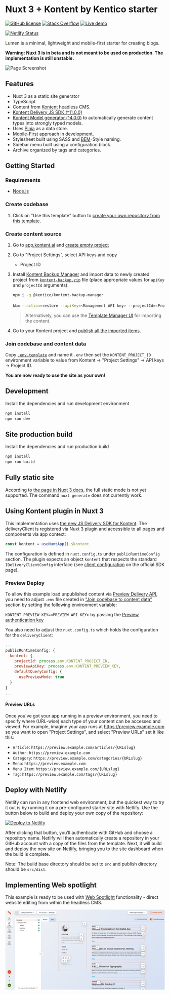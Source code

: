 # Nuxt 3 + Kontent by Kentico starter

[![GitHub license](https://img.shields.io/badge/license-MIT-blue.svg)](https://raw.githubusercontent.com/ondrabus/nuxt3-starter-kontent-lumen/main/LICENSE)
[![Stack Overflow](https://img.shields.io/badge/Stack%20Overflow-ASK%20NOW-FE7A16.svg?logo=stackoverflow&logoColor=white)](https://stackoverflow.com/tags/kentico-kontent)
[![Live demo](https://img.shields.io/badge/Live-Demo-00C7B7.svg?logo=netlify)](https://nuxt3-starter-kontent-lumen.netlify.com/)

[![Netlify Status](https://api.netlify.com/api/v1/badges/2adc83d6-9eba-45fc-b95c-c205e75d3189/deploy-status)](https://app.netlify.com/sites/nuxt3-starter-kontent-lumen/deploys)

Lumen is a minimal, lightweight and mobile-first starter for creating blogs.

**Warning: Nuxt 3 is in beta and is not meant to be used on production. The implementation is still unstable.**

![Page Screenshot](https://i.imgur.com/jVImqT2.jpg)

## Features
+ Nuxt 3 as a static site generator
+ TypeScript
+ Content from [Kontent](http://kontent.ai/) headless CMS.
+ [Kontent Delivery JS SDK (^11.0.0)](https://github.com/Kentico/kontent-delivery-sdk-js/tree/vnext)
+ [Kontent Model generator (^4.0.0)](https://github.com/Kentico/kontent-model-generator-js) to automatically generate content types into strongly typed models.
+ Uses [Pinia](https://pinia.esm.dev/) as a data store.
+ [Mobile-First](https://medium.com/@mrmrs_/mobile-first-css-48bc4cc3f60f) approach in development.
+ Stylesheet built using SASS and [BEM](http://getbem.com/naming/)-Style naming.
+ Sidebar menu built using a configuration block.
+ Archive organized by tags and categories.

## Getting Started

### Requirements

+ [Node.js](https://nodejs.org/)

### Create codebase

1. Click on "Use this template" button to [create your own repository from this template](https://help.github.com/en/github/creating-cloning-and-archiving-repositories/creating-a-repository-from-a-template).

### Create content source

1. Go to [app.kontent.ai](https://app.kontent.ai) and [create empty project](https://docs.kontent.ai/tutorials/set-up-kontent/projects/manage-projects#a-creating-projects)
1. Go to "Project Settings", select API keys and copy
    + Project ID
1. Install [Kontent Backup Manager](https://github.com/Kentico/kontent-backup-manager-js) and import data to newly created project from [`kontent-backup.zip`](./kontent-backup.zip) file (place appropriate values for `apiKey` and `projectId` arguments):

    ```sh
    npm i -g @kentico/kontent-backup-manager

    kbm --action=restore --apiKey=<Management API key> --projectId=<Project ID> --zipFilename=kontent-backup
    ```

    > Alternatively, you can use the [Template Manager UI](https://kentico.github.io/kontent-template-manager/import-from-file) for importing the content.

1. Go to your Kontent project and [publish all the imported items](https://docs.kontent.ai/tutorials/write-and-collaborate/publish-your-work/publish-content-items).

### Join codebase and content data

Copy [`.env.template`](`./.env.template`) and name it `.env` then set the `KONTENT_PROJECT_ID` environment variable to value from Kontent -> "Project Settings" ->  API keys -> Project ID.

**You are now ready to use the site as your own!**

## Development

Install the dependencies and run development environment

```sh
npm install  
npm run dev
```

## Site production build

Install the dependencies and run production build

```sh
npm install
npm run build
```

## Fully static site

According to [the page in Nuxt 3 docs](https://v3.nuxtjs.org/getting-started/introduction#comparison), the full static mode is not yet supported. The command `nuxt generate` does not currently work.

## Using Kontent plugin in Nuxt 3

This implementation uses [the new JS Delivery SDK for Kontent](https://github.com/Kentico/kontent-delivery-sdk-js/tree/vnext). The deliveryClient is registered via Nuxt 3 plugin and accessible to all pages and components via app context:

```js
const kontent = useNuxtApp().$kontent
```

The configuration is defined in `nuxt.config.ts` under `publicRuntimeConfig` section. The plugin expects an object `kontent` that respects the standard `IDeliveryClientConfig` interface (see [client configuration](https://github.com/Kentico/kontent-delivery-sdk-js/tree/vnext#client-configuration) on the official SDK page).


### Preview Deploy

To allow this example load unpublished content via  [Preview Delivery API](https://docs.kontent.ai/reference/delivery-api#section/Production-vs.-Preview), you need to adjust `.env` file created in ["Join codebase to content data"](#Join-codebase-and-content-data) section by setting the following environment variable:

`KONTENT_PREVIEW_KEY=<PREVIEW_API_KEY>` by passing the [Preview authentication key](https://docs.kontent.ai/reference/delivery-api#section/Authentication)

You also need to adjust the `nuxt.config.ts` which holds the configuration for the `deliveryClient`:

```js
...
publicRuntimeConfig: {
  kontent: {
    projectId: process.env.KONTENT_PROJECT_ID,
    previewApiKey: process.env.KONTENT_PREVIEW_KEY,
    defaultQueryConfig: {
      usePreviewMode: true
  }
}
...
```

#### Preview URLs

Once you've got your app running in a preview environment, you need to specify where (URL-wise) each type of your content can be accessed and viewed. For example, imagine your app runs at https://preview.example.com so you want to open "Project Settings", and select "Preview URLs" set it like this:

+ `Article`: `https://preview.example.com/articles/{URLslug}`
+ `Author`: `https://preview.example.com`
+ `Category`: `https://preview.example.com/categories/{URLslug}`
+ `Menu`: `https://preview.example.com`
+ `Menu Item`: `https://preview.example.com/{URLslug}`
+ `Tag`: `https://preview.example.com/tags/{URLslug}`

## Deploy with Netlify

Netlify can run in any frontend web environment, but the quickest way to try it out is by running it on a pre-configured starter site with Netlify. Use the button below to build and deploy your own copy of the repository:

[![Deploy to Netlify](https://www.netlify.com/img/deploy/button.svg)](https://app.netlify.com/start/deploy?repository=https://github.com/ondrabus/nuxt3-starter-kontent-lumen)

After clicking that button, you’ll authenticate with GitHub and choose a repository name. Netlify will then automatically create a repository in your GitHub account with a copy of the files from the template. Next, it will build and deploy the new site on Netlify, bringing you to the site dashboard when the build is complete.

Note: The build base directory should be set to `src` and publish directory should be `src/dist`.

## Implementing Web spotlight

This example is ready to be used with [Web Spotlight](https://webspotlight.kontent.ai/) functionality - direct website editing from within the headless CMS.

![Web Spotlight preview](./web-spotlight.png)

